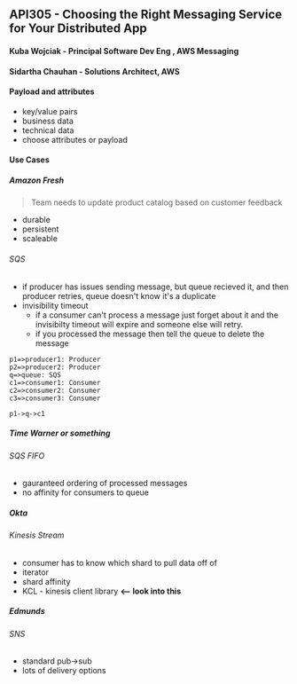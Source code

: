 ## API305 - Choosing the Right Messaging Service for Your Distributed App

#### Kuba Wojciak - Principal Software Dev Eng , AWS Messaging
#### Sidartha Chauhan - Solutions Architect, AWS

#### Payload and attributes

- key/value pairs
- business data
- technical data
- choose attributes or payload

#### Use Cases
##### Amazon Fresh
> Team needs to update product catalog based on customer feedback

- durable
- persistent
- scaleable

###### SQS
- if producer has issues sending message, but queue recieved it, and then producer retries, queue doesn't know it's a duplicate
- invisibility timeout
	- if a consumer can't process a message just forget about it and the invisibilty timeout will expire and someone else will retry.
	- if you processed the message then tell the queue to delete the message

```flow
p1=>producer1: Producer
p2=>producer2: Producer
q=>queue: SQS
c1=>consumer1: Consumer
c2=>consumer2: Consumer
c3=>consumer3: Consumer

p1->q->c1
```

##### Time Warner or something
###### SQS FIFO
- gauranteed ordering of processed messages
- no affinity for consumers to queue

##### Okta
###### Kinesis Stream
- consumer has to know which shard to pull data off of
- iterator
- shard affinity
- KCL - kinesis client library **<-- look into this**


##### Edmunds
###### SNS
- standard pub->sub
- lots of delivery options


